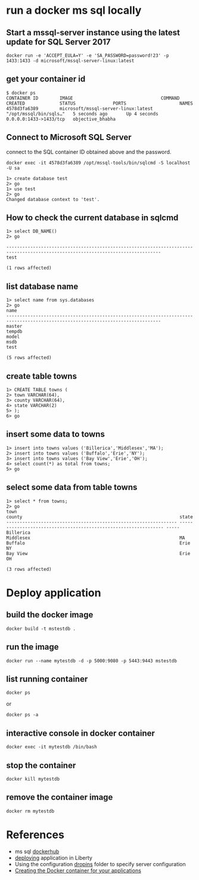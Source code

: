 # run a docker ms sql locally

## Start a mssql-server instance using the latest update for SQL Server 2017
```
docker run -e 'ACCEPT_EULA=Y' -e 'SA_PASSWORD=password!23' -p 1433:1433 -d microsoft/mssql-server-linux:latest
```

## get your container id
```
$ docker ps
CONTAINER ID        IMAGE                                 COMMAND                  CREATED             STATUS              PORTS                    NAMES
4578d3fa6389        microsoft/mssql-server-linux:latest   "/opt/mssql/bin/sqls…"   5 seconds ago       Up 4 seconds        0.0.0.0:1433->1433/tcp   objective_bhabha
```

## Connect to Microsoft SQL Server
connect to the SQL container ID obtained above and the password.
```
docker exec -it 4578d3fa6389 /opt/mssql-tools/bin/sqlcmd -S localhost -U sa
```

```
1> create database test
2> go
1> use test
2> go
Changed database context to 'test'.
```

## How to check the current database in sqlcmd
```
1> select DB_NAME()
2> go

--------------------------------------------------------------------------------------------------------------------------------
test

(1 rows affected)
```

## list database name

```
1> select name from sys.databases
2> go
name
--------------------------------------------------------------------------------------------------------------------------------
master
tempdb
model
msdb
test

(5 rows affected)
```

## create table towns
```
1> CREATE TABLE towns (
2> town VARCHAR(64),
3> county VARCHAR(64),
4> state VARCHAR(2)
5> );
6> go
```

## insert some data to towns
```
1> insert into towns values ('Billerica','Middlesex','MA');
2> insert into towns values ('Buffalo','Erie','NY');
3> insert into towns values ('Bay View','Erie','OH');
4> select count(*) as total from towns;
5> go
```

## select some data from table towns
```
1> select * from towns;
2> go
town                                                             county                                                           state
---------------------------------------------------------------- ---------------------------------------------------------------- -----
Billerica                                                        Middlesex                                                        MA
Buffalo                                                          Erie                                                             NY
Bay View                                                         Erie                                                             OH

(3 rows affected)
```


# Deploy application

## build the docker image
```
docker build -t mstestdb .
```

## run the image
```
docker run --name mytestdb -d -p 5000:9080 -p 5443:9443 mstestdb 
```

## list running container
```
docker ps
```
or

```
docker ps -a
```

## interactive console in docker container
```
docker exec -it mytestdb /bin/bash
```

## stop the container
```
docker kill mytestdb
```

## remove the container image
```
docker rm mytestdb
```

# References
- ms sql [dockerhub](https://hub.docker.com/r/microsoft/mssql-server-linux/)
- [deploying](https://www.ibm.com/support/knowledgecenter/en/SSAW57_liberty/com.ibm.websphere.wlp.nd.multiplatform.doc/ae/twlp_dep.html) application in Liberty
- Using the configuration [dropins](https://www.ibm.com/support/knowledgecenter/en/SSEQTP_liberty/com.ibm.websphere.wlp.doc/ae/twlp_setup_dropins.html) folder to specify server configuration
- [Creating the Docker container for your applications](https://www.ibm.com/support/knowledgecenter/en/SSEQTP_liberty/com.ibm.websphere.wlp.doc/ae/twlp_icp_docker.html)